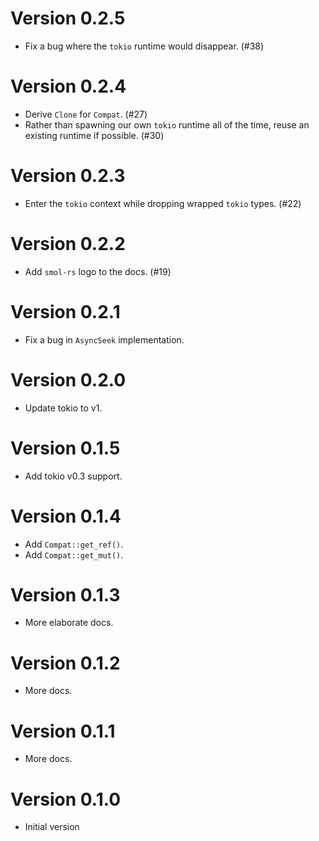 # Version 0.2.5

- Fix a bug where the `tokio` runtime would disappear. (#38)

# Version 0.2.4

- Derive `Clone` for `Compat`. (#27)
- Rather than spawning our own `tokio` runtime all of the time, reuse an
  existing runtime if possible. (#30)

# Version 0.2.3

- Enter the `tokio` context while dropping wrapped `tokio` types. (#22)

# Version 0.2.2

- Add `smol-rs` logo to the docs. (#19)

# Version 0.2.1

- Fix a bug in `AsyncSeek` implementation.

# Version 0.2.0

- Update tokio to v1.

# Version 0.1.5

- Add tokio v0.3 support.

# Version 0.1.4

- Add `Compat::get_ref()`.
- Add `Compat::get_mut()`.

# Version 0.1.3

- More elaborate docs.

# Version 0.1.2

- More docs.

# Version 0.1.1

- More docs.

# Version 0.1.0

- Initial version

